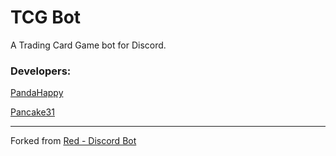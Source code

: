 # TCG Bot

A Trading Card Game bot for Discord.

### Developers: 

[PandaHappy](https://github.com/Quantomistro3178)

[Pancake31](https://github.com/Pancake31)

<hr> 

Forked from [Red - Discord Bot](https://github.com/Cog-Creators/Red-DiscordBot)